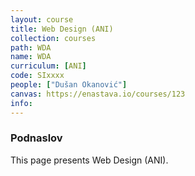 ```yaml
---
layout: course
title: Web Design (ANI)
collection: courses
path: WDA
name: WDA
curriculum: [ANI]
code: SIxxxx
people: ["Dušan Okanović"]
canvas: https://enastava.io/courses/123
info:
---
```



### Podnaslov

This page presents Web Design (ANI).
